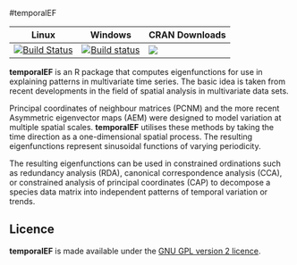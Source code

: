 #temporalEF

Linux       | Windows    | CRAN Downloads
------------|------------|----------------
[![Build Status](https://travis-ci.org/gavinsimpson/temporalEF.svg?branch=master)](https://travis-ci.org/gavinsimpson/temporalEF) | [![Build status](https://ci.appveyor.com/api/projects/status/hc8dbxrim2nj3c1i/branch/master)](https://ci.appveyor.com/project/gavinsimpson/temporalEF/branch/master) | [![](http://cranlogs.r-pkg.org/badges/grand-total/temporalEF)](http://cran.rstudio.com/web/packages/temporalEF/index.html)

**temporalEF** is an R package that computes eigenfunctions for use in
explaining patterns in multivariate time series. The basic idea is taken
from recent developments in the field of spatial analysis in multivariate
data sets.

Principal coordinates of neighbour matrices (PCNM) and the more recent
Asymmetric eigenvector maps (AEM) were designed to model variation at
multiple spatial scales. **temporalEF** utilises these methods by taking
the time direction as a one-dimensional spatial process. The resulting
eigenfunctions represent sinusoidal functions of varying periodicity.

The resulting eigenfunctions can be used in constrained ordinations such
as redundancy analysis (RDA), canonical correspondence analysis (CCA),
or constrained analysis of principal coordinates (CAP) to decompose a
species data matrix into independent patterns of temporal variation or
trends.

## Licence

**temporalEF** is made available under the [GNU GPL version 2
licence](http://www.gnu.org/licenses/gpl-2.0.html).

